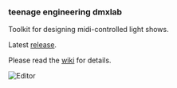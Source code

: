 ### teenage engineering dmxlab

Toolkit for designing midi-controlled light shows.

Latest [release](https://github.com/teenageengineering/dmxlab/releases).

Please read the [wiki](https://github.com/teenageengineering/dmxlab/wiki) for details.

![Editor](https://raw.githubusercontent.com/wiki/teenageengineering/dmxlab/images/editor.png)
